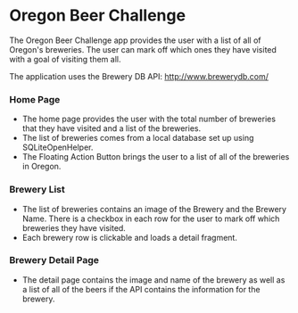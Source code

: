 # Oregon Beer Challenge 

The Oregon Beer Challenge app provides the user with a list of all of Oregon's breweries. The user can mark off which ones they have visited with a goal of visiting them all. 

The application uses the Brewery DB API: <http://www.brewerydb.com/>
### Home Page
- The home page provides the user with the total number of breweries that they have visited and a list of the breweries.
- The list of breweries comes from a local database set up using SQLiteOpenHelper.
- The Floating Action Button brings the user to a list of all of the breweries in Oregon. 

### Brewery List
- The list of breweries contains an image of the Brewery and the Brewery Name. There is a checkbox in each row for the user to mark off which breweries they have visited.
- Each brewery row is clickable and loads a detail fragment.

### Brewery Detail Page
- The detail page contains the image and name of the brewery as well as a list of all of the beers if the API contains the information for the brewery. 